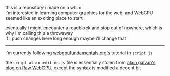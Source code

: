 this is a repository i made on a whim \
i'm interested in learning computer graphics for the web, and WebGPU seemed like an exciting place to start

eventually i might encounter a roadblock and stop out of nowhere, which is why i'm calling this a throwaway \
if I push changes here long enough maybe i'll change that

---

i'm currently following [webgpufundamentals.org's](https://webgpufundamentals.org) tutorial in `script.js`

the `script-alain-edition.js` file is essentially stolen from [alain galvan's blog on Raw WebGPU](https://alain.xyz/blog/raw-webgpu),
except the syntax is modified a decent bit
